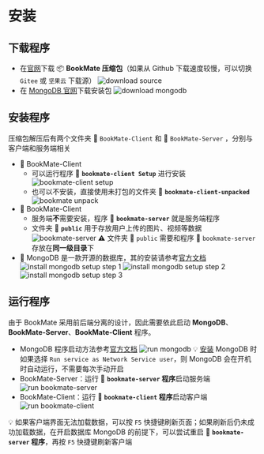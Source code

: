 # 安装

## 下载程序
* 在[官网](#)下载 :package: **BookMate 压缩包**（如果从 Github 下载速度较慢，可以切换 `Gitee` 或 `坚果云` 下载源）
![download source](/images/screenshots/download_source.png)
* 在 [MongoDB 官网](https://www.mongodb.com/try/download/community)下载安装包
![download mongodb](/images/screenshots/download_mongodb.png)


## 安装程序
压缩包解压后有两个文件夹 :file_folder: `BookMate-Client` 和 :file_folder: `BookMate-Server` ，分别与客户端和服务端相关
* :file_folder: BookMate-Client
    * 可以运行程序 :floppy_disk: **`bookmate-client Setup`** 进行安装
    ![bookmate-client setup](/images/screenshots/install_bookmate_client.png)
    * 也可以不安装，直接使用未打包的文件夹 :file_folder: **`bookmate-client-unpacked`**
    ![bookmate unpack](/images/screenshots/unpack_bookmate_client.png)
* :file_folder: BookMate-Client
    * 服务端**不**需要安装，程序 :floppy_disk: **`bookmate-server`** 就是服务端程序
    * 文件夹 :file_folder: **`public`** 用于存放用户上传的图片、视频等数据
    ![bookmate-server](/images/screenshots/bookmate_server.png)
    :warning: 文件夹 :file_folder: `public` 需要和程序 :floppy_disk: `bookmate-server` 存放在**同一级目录**下
* :floppy_disk: MongoDB 是一款开源的数据库，其的安装请参考[官方文档](https://docs.mongodb.com/guides/server/install/)
    ![install mongodb setup step 1](/images/screenshots/install_mongodb_1.png)
    ![install mongodb setup step 2](/images/screenshots/install_mongodb_2.png)
    ![install mongodb setup step 3](/images/screenshots/install_mongodb_3.png)

## 运行程序
由于 BookMate 采用前后端分离的设计，因此需要依此启动 **MongoDB**、**BookMate-Server**、**BookMate-Client** 程序。

* MongoDB 程序启动方法参考[官方文档](https://docs.mongodb.com/guides/server/install/#run-mongodb)
    ![run mongodb](/images/screenshots/run_mongodb.png)
    :bulb: [安装](#安装程序) MongoDB 时如果选择 `Run service as Network Service user`，则 MongoDB 会在开机时自动运行，不需要每次手动开启
* BookMate-Server：运行 :floppy_disk: **`bookmate-server` 程序**启动服务端
    ![run bookmate-server](/images/screenshots/run_bookmate_server.png)
* BookMate-Client：运行 :floppy_disk: **`bookmate-client` 程序**启动客户端
    ![run bookmate-client](/images/screenshots/run_bookmate_client.png)

:bulb: 如果客户端界面无法加载数据，可以按 `F5` 快捷键刷新页面；如果刷新后仍未成功加载数据，在开启数据库 MongoDB 的前提下，可以尝试重启 :floppy_disk: **`bookmate-server` 程序**，再按 `F5` 快捷键刷新客户端
